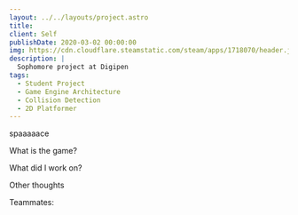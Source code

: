 ```yaml
---
layout: ../../layouts/project.astro
title: 
client: Self
publishDate: 2020-03-02 00:00:00
img: https://cdn.cloudflare.steamstatic.com/steam/apps/1718070/header.jpg?t=1670243532
description: |
  Sophomore project at Digipen
tags:
  - Student Project
  - Game Engine Architecture
  - Collision Detection
  - 2D Platformer
---
```


spaaaaace

What is the game?

What did I work on?

Other thoughts

Teammates:
